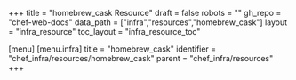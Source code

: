 +++
title = "homebrew_cask Resource"
draft = false
robots = ""
gh_repo = "chef-web-docs"
data_path = ["infra","resources","homebrew_cask"]
layout = "infra_resource"
toc_layout = "infra_resource_toc"

[menu]
  [menu.infra]
    title = "homebrew_cask"
    identifier = "chef_infra/resources/homebrew_cask"
    parent = "chef_infra/resources"
+++

<!-- The contents of this page are automatically generated from the homebrew_cask.yaml file in the data/infra/resources directory. -->
<!-- To suggest a change, edit the https://github.com/chef/chef/blob/main/lib/chef/resource/homebrew_cask.rb file and submit a pull request to the https://github.com/chef/chef repository. -->
<!-- markdownlint-disable-file -->
